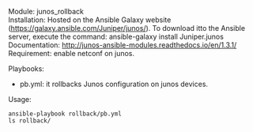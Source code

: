 Module: junos_rollback  
Installation: Hosted on the Ansible Galaxy website (https://galaxy.ansible.com/Juniper/junos/). To download itto the Ansible server, execute the command: ansible-galaxy install Juniper.junos  
Documentation: http://junos-ansible-modules.readthedocs.io/en/1.3.1/  
Requirement: enable netconf on junos.  

Playbooks: 
- pb.yml: it rollbacks Junos configuration on junos devices.  

Usage: 
```
ansible-playbook rollback/pb.yml
ls rollback/
```
